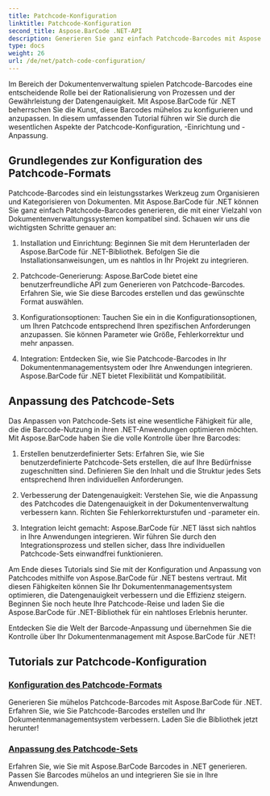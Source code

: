 ```yaml
---
title: Patchcode-Konfiguration
linktitle: Patchcode-Konfiguration
second_title: Aspose.BarCode .NET-API
description: Generieren Sie ganz einfach Patchcode-Barcodes mit Aspose.BarCode für .NET. Erfahren Sie, wie Sie Patchcode-Formate mit Aspose.BarCode-Tutorials konfigurieren und anpassen.
type: docs
weight: 26
url: /de/net/patch-code-configuration/
---
```


Im Bereich der Dokumentenverwaltung spielen Patchcode-Barcodes eine entscheidende Rolle bei der Rationalisierung von Prozessen und der Gewährleistung der Datengenauigkeit. Mit Aspose.BarCode für .NET beherrschen Sie die Kunst, diese Barcodes mühelos zu konfigurieren und anzupassen. In diesem umfassenden Tutorial führen wir Sie durch die wesentlichen Aspekte der Patchcode-Konfiguration, -Einrichtung und -Anpassung.

## Grundlegendes zur Konfiguration des Patchcode-Formats

Patchcode-Barcodes sind ein leistungsstarkes Werkzeug zum Organisieren und Kategorisieren von Dokumenten. Mit Aspose.BarCode für .NET können Sie ganz einfach Patchcode-Barcodes generieren, die mit einer Vielzahl von Dokumentenverwaltungssystemen kompatibel sind. Schauen wir uns die wichtigsten Schritte genauer an:

1. Installation und Einrichtung: Beginnen Sie mit dem Herunterladen der Aspose.BarCode für .NET-Bibliothek. Befolgen Sie die Installationsanweisungen, um es nahtlos in Ihr Projekt zu integrieren.

2. Patchcode-Generierung: Aspose.BarCode bietet eine benutzerfreundliche API zum Generieren von Patchcode-Barcodes. Erfahren Sie, wie Sie diese Barcodes erstellen und das gewünschte Format auswählen.

3. Konfigurationsoptionen: Tauchen Sie ein in die Konfigurationsoptionen, um Ihren Patchcode entsprechend Ihren spezifischen Anforderungen anzupassen. Sie können Parameter wie Größe, Fehlerkorrektur und mehr anpassen.

4. Integration: Entdecken Sie, wie Sie Patchcode-Barcodes in Ihr Dokumentenmanagementsystem oder Ihre Anwendungen integrieren. Aspose.BarCode für .NET bietet Flexibilität und Kompatibilität.

## Anpassung des Patchcode-Sets

Das Anpassen von Patchcode-Sets ist eine wesentliche Fähigkeit für alle, die die Barcode-Nutzung in ihren .NET-Anwendungen optimieren möchten. Mit Aspose.BarCode haben Sie die volle Kontrolle über Ihre Barcodes:

1. Erstellen benutzerdefinierter Sets: Erfahren Sie, wie Sie benutzerdefinierte Patchcode-Sets erstellen, die auf Ihre Bedürfnisse zugeschnitten sind. Definieren Sie den Inhalt und die Struktur jedes Sets entsprechend Ihren individuellen Anforderungen.

2. Verbesserung der Datengenauigkeit: Verstehen Sie, wie die Anpassung des Patchcodes die Datengenauigkeit in der Dokumentenverwaltung verbessern kann. Richten Sie Fehlerkorrekturstufen und -parameter ein.

3. Integration leicht gemacht: Aspose.BarCode für .NET lässt sich nahtlos in Ihre Anwendungen integrieren. Wir führen Sie durch den Integrationsprozess und stellen sicher, dass Ihre individuellen Patchcode-Sets einwandfrei funktionieren.

Am Ende dieses Tutorials sind Sie mit der Konfiguration und Anpassung von Patchcodes mithilfe von Aspose.BarCode für .NET bestens vertraut. Mit diesen Fähigkeiten können Sie Ihr Dokumentenmanagementsystem optimieren, die Datengenauigkeit verbessern und die Effizienz steigern. Beginnen Sie noch heute Ihre Patchcode-Reise und laden Sie die Aspose.BarCode für .NET-Bibliothek für ein nahtloses Erlebnis herunter. 

Entdecken Sie die Welt der Barcode-Anpassung und übernehmen Sie die Kontrolle über Ihr Dokumentenmanagement mit Aspose.BarCode für .NET!
## Tutorials zur Patchcode-Konfiguration
### [Konfiguration des Patchcode-Formats](./patch-code-format-configuration/)
Generieren Sie mühelos Patchcode-Barcodes mit Aspose.BarCode für .NET. Erfahren Sie, wie Sie Patchcode-Barcodes erstellen und Ihr Dokumentenmanagementsystem verbessern. Laden Sie die Bibliothek jetzt herunter!
### [Anpassung des Patchcode-Sets](./patch-code-set-customization/)
Erfahren Sie, wie Sie mit Aspose.BarCode Barcodes in .NET generieren. Passen Sie Barcodes mühelos an und integrieren Sie sie in Ihre Anwendungen.
